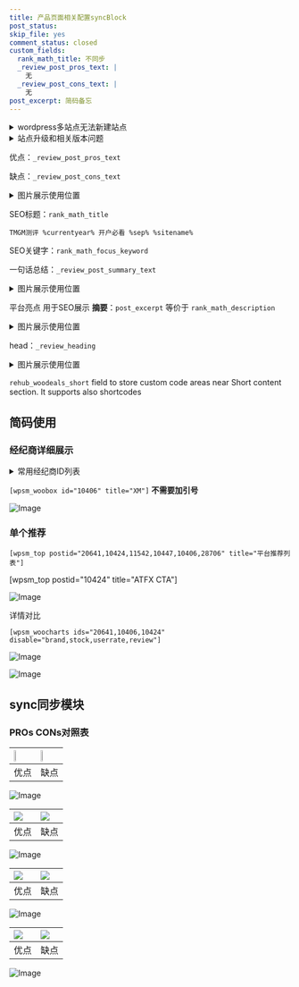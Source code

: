 ```yaml
---
title: 产品页面相关配置syncBlock
post_status: 
skip_file: yes
comment_status: closed
custom_fields:
  rank_math_title: 不同步
  _review_post_pros_text: |
    无
  _review_post_cons_text: |
    无
post_excerpt: 简码备忘
---
```

<details><summary>wordpress多站点无法新建站点</summary>

<li>和报错需要清理cookies一样的原因</li>
<li>wp-config.php里面<code>define( 'SUBDOMAIN_INSTALL', false );//子域名安装</code></li>
<li>新建子站点是用<code>define( 'SUBDOMAIN_INSTALL', true);//子域名安装</code> 完成以后，改成<code>false</code></li>
</details>

<details><summary>站点升级和相关版本问题</summary>

<p>wordpress：5.9.9
woocommerce：7.5.1
出现问题的地方：主题选项里面>><strong>Product layout >>compact style</strong></p>
<p>如何出现没有用过的字段 导致无法保存。先导出配置 然后进行修改，后面再次恢复即可。</p>
<p>出现部分字段无法显示时，需要返回默认布局后，对产品进行保存就好了。</p>
<p></p>
</details>

优点：`_review_post_pros_text`

缺点：`_review_post_cons_text`

<details><summary>图片展示使用位置</summary>

<img src="https://prod-files-secure.s3.us-west-2.amazonaws.com/39ed1227-6d7d-4570-be36-9ccd4a2c4241/f51d3d83-55d4-4bdf-9604-f37ec77ab556/Untitled.png?X-Amz-Algorithm=AWS4-HMAC-SHA256&X-Amz-Content-Sha256=UNSIGNED-PAYLOAD&X-Amz-Credential=ASIAZI2LB466XQ3PU57X%2F20250527%2Fus-west-2%2Fs3%2Faws4_request&X-Amz-Date=20250527T225522Z&X-Amz-Expires=3600&X-Amz-Security-Token=IQoJb3JpZ2luX2VjEJ%2F%2F%2F%2F%2F%2F%2F%2F%2F%2F%2FwEaCXVzLXdlc3QtMiJIMEYCIQCBomdEnRuNGmybXoU08hcyy%2FhPRazUzLQKVacNz55%2FXwIhAJ5fWmvy3VCEjtKs%2FoIX27b1Vgv2AiMQtqbqYrtT0BzFKv8DCGgQABoMNjM3NDIzMTgzODA1IgyfcS7isusRQ92bAbUq3AMlyRyoxT2mv7qJnc1gZiJt8jHSx5dtEYWE3HynxMTdkMDLOfk4TwxOGtQkvdkitp4asW2wfJUCzmR0SnqhFdvMPFA%2BCoRaU9%2Bj8bmlJOu4uw32if%2F66ysy%2FxhNucfUxumuYEmOo6tBDLgTrXEInqdEFdts1wJTpigXEAK7r0D0H5OUAvCMxNTDyS4a3bAoQRapL9kFo2un3qD%2FVO5bnnUYN47oZafZ7XUORQqIVueOygUa3WOyuo1gqz4mXBpfG%2Bs5K7DtbKmxe9IkxG%2BZhXa6GGEvkryCOTN43pgOf2HhT5KRLgbMQjd7ML2v8OPxo2AUd%2BeqpfngiwUGIZi4VfdfCiNohHPnYqTDQXi985r2IknH%2F6WYtKWWtKwQq8ukYvUGH7aAaKuWFooIzIfs3gv8BfUw6LNlE1BtObS0uStf5Buv5e56GJ3iV%2B%2F5CJS682x%2F3geNLo4gwkenRboCP%2FTub9n9F%2BgufJf%2BZ6br90JEsbLD%2BQOduI93NuXbTuAtWRbh3RG9N%2BfmhM5huoT2Rs2xdXEEZkA%2BD6xR022118cV2BKmgrOChItizrU15n%2FegnVLRKmeEPC%2FICP5AebO1sa%2FlYMJj%2Fvt3t%2B5cfNlw8RxQT%2BmUBEb9e6xEfcFNzDbgdnBBjqkAWVgYvzXhwVtWgzfxuJJeflgUZMyhQxpm%2BqQ3oVx%2FRhVHbGoj6gInHSrrrVXWrwafdH3C7mJI%2BTTTZ3OB5Gp5WCvRBTpltwZq58II955AoKekaAj7pznvj8gLZF%2BA%2FShrHd7lhZuD%2BrZi6u2VcTNaNLCWuos27J1KjM6RuD9awdRT5lxe9J8%2FhkCbHsJuHqEkTeHMPQ9%2F1sUwDfebJPGWd9TZCC3&X-Amz-Signature=d4a039dc1b205c96a464b881d6e077165ef02d10463400befea1875bacf9050d&X-Amz-SignedHeaders=host&x-id=GetObject" alt="Image">
</details>

SEO标题：`rank_math_title`

`TMGM测评 %currentyear% 开户必看 %sep% %sitename%`

SEO关键字：`rank_math_focus_keyword`

一句话总结：`_review_post_summary_text`

<details><summary>图片展示使用位置</summary>

<img src="https://prod-files-secure.s3.us-west-2.amazonaws.com/39ed1227-6d7d-4570-be36-9ccd4a2c4241/4b96a922-296c-4f4e-8630-d1c870cbce01/Untitled.png?X-Amz-Algorithm=AWS4-HMAC-SHA256&X-Amz-Content-Sha256=UNSIGNED-PAYLOAD&X-Amz-Credential=ASIAZI2LB466TGJMSAYO%2F20250527%2Fus-west-2%2Fs3%2Faws4_request&X-Amz-Date=20250527T225522Z&X-Amz-Expires=3600&X-Amz-Security-Token=IQoJb3JpZ2luX2VjEJ%2F%2F%2F%2F%2F%2F%2F%2F%2F%2F%2FwEaCXVzLXdlc3QtMiJHMEUCIQCXodkS2x3KmoQhfEr5TZZbWF6Yu%2FI9wM6xWrS74dftXQIgONrVq%2FpQSOw6rNYSR5aAwMkEpy7xGzyKRi0CoIRfnWcq%2FwMIaBAAGgw2Mzc0MjMxODM4MDUiDNyucrnQffzECG%2FFmircAyLm%2FXdiN8%2BN6OhO18W3uidFzqel8K40x3RuqMniXlzAyNmw8tsxHvYUK4W%2FNwUwDGPe0PQeqQ0OK5vs2m2MyTvWHcj7rTpbYx6YQxqImuUXH54YqWPpQypjNfH2HQfjFwZ3c9AuuLQ61vKdaYhJHQgvCF7zYXDAG5gacqsT2pO74Tzth%2B4MCsMnNyZQ3NZzivUhPTsNSkhRIZpQsyvCrII3OyH0j0KPk2L9M1SoeTQRw5eP02sF6TJ8r6G32MKWTd8oB8TBMt1PkT%2Fm1Lnqe8Z8FIj8Nl63UKehXSb70ofZ7KZD7X5HEVnPFlDC3E9f7khSJiSkvgYqLNJHtjLHyOk7kR7NI5SKcxsT%2BSYVI62dTd0mPGTKYD6IQufkJ83ThzIOKzh93Cd5%2B82d%2FQ33XnoRLPpfBIat%2BVKyUScCaY7FeHilJC91Hhw2Xdqzrt6vvNwIQI%2B5Xm%2FejjHJkTQTVJRn9gYNzlLe%2BXu6g3kF2Zo4InxZ3n7rQDldAdN1pZAE%2FvKVpN0pXq3M6Mq0%2BKfEG2i1hH4SReJMRQ5n9eZj1%2Br04yRIWK6FamYhQe9KuKN1VJEPSDxNWjGAqv3T2ngeCoYUHEFEjnheccdBv0N1vfXV5Xq08JZLtP74PWK5MOmB2cEGOqUBrSN6BOHipUVTwzxj%2BJeLAFrsmq8WEwmSac1Z2l4tycGK03fwbogaJlYIYtwr5iZcpMzR8R70GpahAmo1N7gdvrk9MloVrA%2F2hx9JxzBacnhSI2dYeFrql4OWMa6vLN1xCHqjE9mI%2FDLM%2BPE26CzhJ3gRDgQ7CoWKlfhSn0TnwnJG4UjEYE13suhX%2FbF%2Bi7i6qWrXey7J%2FsfhKvgmLO5i4Jn7Pgil&X-Amz-Signature=6ba5d4f37c13d903b4e867d37eeeaa809ae78ed452668c9d08950495c9a8bd4a&X-Amz-SignedHeaders=host&x-id=GetObject" alt="Image">
</details>

平台亮点 用于SEO展示 **摘要**：`post_excerpt`  等价于 `rank_math_description`

<details><summary>图片展示使用位置</summary>

<img src="https://prod-files-secure.s3.us-west-2.amazonaws.com/39ed1227-6d7d-4570-be36-9ccd4a2c4241/1ee11f63-b60a-4dfe-a7a7-d58ff23b5d88/Untitled.png?X-Amz-Algorithm=AWS4-HMAC-SHA256&X-Amz-Content-Sha256=UNSIGNED-PAYLOAD&X-Amz-Credential=ASIAZI2LB4667NCCJARZ%2F20250527%2Fus-west-2%2Fs3%2Faws4_request&X-Amz-Date=20250527T225524Z&X-Amz-Expires=3600&X-Amz-Security-Token=IQoJb3JpZ2luX2VjEJ%2F%2F%2F%2F%2F%2F%2F%2F%2F%2F%2FwEaCXVzLXdlc3QtMiJIMEYCIQDFYsMN%2BVrZpH3ENRa2qaB7%2Bgk0wsYfF0ihfbTjdqgboQIhAMcMhzdd4BPRwPOyd2Ilfntau9O66Vg3bUQ1tjTmYsmbKv8DCGgQABoMNjM3NDIzMTgzODA1Igy9OEDLBhXCzIsfRi8q3ANm1CgLlruSymPrffQ9jlTe5YrY0QLhmN5ybkca98rxtcM8wDs%2FaHFrSUo%2BJsSR3T94CcsmO8VMkApIucrxDakMqJNjqkzThkv20Ao4VVJjHwFc12VBclfVaAwlGTsqQBAkY5aUaNC%2BnJfOcM46JwCZTswnX8M1oMamGojxRTvwAk71ZUCN5gkpqXxTX1u0j0TObhdu2CxzdjXHGcFq%2BrEM%2FWU%2FNCRvhvHsf5XgIJSf5dc6gyl9G8UIrPQLjYvA9QUPX5hc2IPGW8BeqLYmXRaFKsnh0oaIdkELV6dMq8tt%2BtPMDgsfqpYakVy%2BnyKjv3dNDXHfWXEkKcQfpQxOY2d%2FxN6qvk%2Bbiby0BI6eLiMbwsaR%2B6wtE34mo0fTlQq1p7wZak%2F7bUP%2BGrp1mdjyn6xbOVPtNEBXNJ8BBFjsueHQvng5J9xhh%2B%2B8Q%2BXHFLcNNCy3cj5nEzOo%2Bfmvun%2FNBKTPNiwmx7H8qqTrFjS5N%2FEVbU6f3sGGT1SaaevJygzOBRFUxIAcNjordLPRvxyPD9kW9Vhr06tMHqHE%2FiwhLrwq%2BtNnSGRipHs7ewvLDScyNphRpVv5zEUVqU6Cc1nNJf4Z5X2FNplgE6rl8p8pzXESxYko0p9RUNgTW6AsaTCdgdnBBjqkATANvhnBpeel%2FEpK6DB4ILxDiZGmPOI%2FFmUP1wOsDhzyH0E%2BV5IDSYa%2BiY575CJdiXnCcM%2Frhkl9tbE4CPbQuonknOlK%2BDPOpxVJPVLb5vW5eg7TNpYYKVyB6oXEsnyBN3psbOcu2z%2BSfhi7TqRUB6jG2HdUhWhv957WOrjr6U4ssJ79G%2BxSr%2Fx78v05jAPJxPtX62jRNqG4M%2BLaV6Rb77IF%2FjzT&X-Amz-Signature=8f0dcba72790393bb6e47403eabc4b39ca3ce26833464e59819732e799e36294&X-Amz-SignedHeaders=host&x-id=GetObject" alt="Image">
<img src="https://prod-files-secure.s3.us-west-2.amazonaws.com/39ed1227-6d7d-4570-be36-9ccd4a2c4241/ad4118b5-78d8-4fbe-801e-3b29b5d99c01/Untitled.png?X-Amz-Algorithm=AWS4-HMAC-SHA256&X-Amz-Content-Sha256=UNSIGNED-PAYLOAD&X-Amz-Credential=ASIAZI2LB4667NCCJARZ%2F20250527%2Fus-west-2%2Fs3%2Faws4_request&X-Amz-Date=20250527T225523Z&X-Amz-Expires=3600&X-Amz-Security-Token=IQoJb3JpZ2luX2VjEJ%2F%2F%2F%2F%2F%2F%2F%2F%2F%2F%2FwEaCXVzLXdlc3QtMiJIMEYCIQDFYsMN%2BVrZpH3ENRa2qaB7%2Bgk0wsYfF0ihfbTjdqgboQIhAMcMhzdd4BPRwPOyd2Ilfntau9O66Vg3bUQ1tjTmYsmbKv8DCGgQABoMNjM3NDIzMTgzODA1Igy9OEDLBhXCzIsfRi8q3ANm1CgLlruSymPrffQ9jlTe5YrY0QLhmN5ybkca98rxtcM8wDs%2FaHFrSUo%2BJsSR3T94CcsmO8VMkApIucrxDakMqJNjqkzThkv20Ao4VVJjHwFc12VBclfVaAwlGTsqQBAkY5aUaNC%2BnJfOcM46JwCZTswnX8M1oMamGojxRTvwAk71ZUCN5gkpqXxTX1u0j0TObhdu2CxzdjXHGcFq%2BrEM%2FWU%2FNCRvhvHsf5XgIJSf5dc6gyl9G8UIrPQLjYvA9QUPX5hc2IPGW8BeqLYmXRaFKsnh0oaIdkELV6dMq8tt%2BtPMDgsfqpYakVy%2BnyKjv3dNDXHfWXEkKcQfpQxOY2d%2FxN6qvk%2Bbiby0BI6eLiMbwsaR%2B6wtE34mo0fTlQq1p7wZak%2F7bUP%2BGrp1mdjyn6xbOVPtNEBXNJ8BBFjsueHQvng5J9xhh%2B%2B8Q%2BXHFLcNNCy3cj5nEzOo%2Bfmvun%2FNBKTPNiwmx7H8qqTrFjS5N%2FEVbU6f3sGGT1SaaevJygzOBRFUxIAcNjordLPRvxyPD9kW9Vhr06tMHqHE%2FiwhLrwq%2BtNnSGRipHs7ewvLDScyNphRpVv5zEUVqU6Cc1nNJf4Z5X2FNplgE6rl8p8pzXESxYko0p9RUNgTW6AsaTCdgdnBBjqkATANvhnBpeel%2FEpK6DB4ILxDiZGmPOI%2FFmUP1wOsDhzyH0E%2BV5IDSYa%2BiY575CJdiXnCcM%2Frhkl9tbE4CPbQuonknOlK%2BDPOpxVJPVLb5vW5eg7TNpYYKVyB6oXEsnyBN3psbOcu2z%2BSfhi7TqRUB6jG2HdUhWhv957WOrjr6U4ssJ79G%2BxSr%2Fx78v05jAPJxPtX62jRNqG4M%2BLaV6Rb77IF%2FjzT&X-Amz-Signature=a8b76e3daca3a52d154d88aaecab1c0c2224d890f464396b1a0c4444bff2e897&X-Amz-SignedHeaders=host&x-id=GetObject" alt="Image">
<img src="https://prod-files-secure.s3.us-west-2.amazonaws.com/39ed1227-6d7d-4570-be36-9ccd4a2c4241/a38cf7c9-a79c-4b64-9e94-13589fe0758b/Untitled.png?X-Amz-Algorithm=AWS4-HMAC-SHA256&X-Amz-Content-Sha256=UNSIGNED-PAYLOAD&X-Amz-Credential=ASIAZI2LB4667NCCJARZ%2F20250527%2Fus-west-2%2Fs3%2Faws4_request&X-Amz-Date=20250527T225523Z&X-Amz-Expires=3600&X-Amz-Security-Token=IQoJb3JpZ2luX2VjEJ%2F%2F%2F%2F%2F%2F%2F%2F%2F%2F%2FwEaCXVzLXdlc3QtMiJIMEYCIQDFYsMN%2BVrZpH3ENRa2qaB7%2Bgk0wsYfF0ihfbTjdqgboQIhAMcMhzdd4BPRwPOyd2Ilfntau9O66Vg3bUQ1tjTmYsmbKv8DCGgQABoMNjM3NDIzMTgzODA1Igy9OEDLBhXCzIsfRi8q3ANm1CgLlruSymPrffQ9jlTe5YrY0QLhmN5ybkca98rxtcM8wDs%2FaHFrSUo%2BJsSR3T94CcsmO8VMkApIucrxDakMqJNjqkzThkv20Ao4VVJjHwFc12VBclfVaAwlGTsqQBAkY5aUaNC%2BnJfOcM46JwCZTswnX8M1oMamGojxRTvwAk71ZUCN5gkpqXxTX1u0j0TObhdu2CxzdjXHGcFq%2BrEM%2FWU%2FNCRvhvHsf5XgIJSf5dc6gyl9G8UIrPQLjYvA9QUPX5hc2IPGW8BeqLYmXRaFKsnh0oaIdkELV6dMq8tt%2BtPMDgsfqpYakVy%2BnyKjv3dNDXHfWXEkKcQfpQxOY2d%2FxN6qvk%2Bbiby0BI6eLiMbwsaR%2B6wtE34mo0fTlQq1p7wZak%2F7bUP%2BGrp1mdjyn6xbOVPtNEBXNJ8BBFjsueHQvng5J9xhh%2B%2B8Q%2BXHFLcNNCy3cj5nEzOo%2Bfmvun%2FNBKTPNiwmx7H8qqTrFjS5N%2FEVbU6f3sGGT1SaaevJygzOBRFUxIAcNjordLPRvxyPD9kW9Vhr06tMHqHE%2FiwhLrwq%2BtNnSGRipHs7ewvLDScyNphRpVv5zEUVqU6Cc1nNJf4Z5X2FNplgE6rl8p8pzXESxYko0p9RUNgTW6AsaTCdgdnBBjqkATANvhnBpeel%2FEpK6DB4ILxDiZGmPOI%2FFmUP1wOsDhzyH0E%2BV5IDSYa%2BiY575CJdiXnCcM%2Frhkl9tbE4CPbQuonknOlK%2BDPOpxVJPVLb5vW5eg7TNpYYKVyB6oXEsnyBN3psbOcu2z%2BSfhi7TqRUB6jG2HdUhWhv957WOrjr6U4ssJ79G%2BxSr%2Fx78v05jAPJxPtX62jRNqG4M%2BLaV6Rb77IF%2FjzT&X-Amz-Signature=54358b000a4eaa500d5075dece28e9eebcf95881cc130e854a503d360a53a828&X-Amz-SignedHeaders=host&x-id=GetObject" alt="Image">
<img src="https://prod-files-secure.s3.us-west-2.amazonaws.com/39ed1227-6d7d-4570-be36-9ccd4a2c4241/7da6fc1e-d2ac-42ae-8c75-cb5749aa18f6/Untitled.png?X-Amz-Algorithm=AWS4-HMAC-SHA256&X-Amz-Content-Sha256=UNSIGNED-PAYLOAD&X-Amz-Credential=ASIAZI2LB4667NCCJARZ%2F20250527%2Fus-west-2%2Fs3%2Faws4_request&X-Amz-Date=20250527T225524Z&X-Amz-Expires=3600&X-Amz-Security-Token=IQoJb3JpZ2luX2VjEJ%2F%2F%2F%2F%2F%2F%2F%2F%2F%2F%2FwEaCXVzLXdlc3QtMiJIMEYCIQDFYsMN%2BVrZpH3ENRa2qaB7%2Bgk0wsYfF0ihfbTjdqgboQIhAMcMhzdd4BPRwPOyd2Ilfntau9O66Vg3bUQ1tjTmYsmbKv8DCGgQABoMNjM3NDIzMTgzODA1Igy9OEDLBhXCzIsfRi8q3ANm1CgLlruSymPrffQ9jlTe5YrY0QLhmN5ybkca98rxtcM8wDs%2FaHFrSUo%2BJsSR3T94CcsmO8VMkApIucrxDakMqJNjqkzThkv20Ao4VVJjHwFc12VBclfVaAwlGTsqQBAkY5aUaNC%2BnJfOcM46JwCZTswnX8M1oMamGojxRTvwAk71ZUCN5gkpqXxTX1u0j0TObhdu2CxzdjXHGcFq%2BrEM%2FWU%2FNCRvhvHsf5XgIJSf5dc6gyl9G8UIrPQLjYvA9QUPX5hc2IPGW8BeqLYmXRaFKsnh0oaIdkELV6dMq8tt%2BtPMDgsfqpYakVy%2BnyKjv3dNDXHfWXEkKcQfpQxOY2d%2FxN6qvk%2Bbiby0BI6eLiMbwsaR%2B6wtE34mo0fTlQq1p7wZak%2F7bUP%2BGrp1mdjyn6xbOVPtNEBXNJ8BBFjsueHQvng5J9xhh%2B%2B8Q%2BXHFLcNNCy3cj5nEzOo%2Bfmvun%2FNBKTPNiwmx7H8qqTrFjS5N%2FEVbU6f3sGGT1SaaevJygzOBRFUxIAcNjordLPRvxyPD9kW9Vhr06tMHqHE%2FiwhLrwq%2BtNnSGRipHs7ewvLDScyNphRpVv5zEUVqU6Cc1nNJf4Z5X2FNplgE6rl8p8pzXESxYko0p9RUNgTW6AsaTCdgdnBBjqkATANvhnBpeel%2FEpK6DB4ILxDiZGmPOI%2FFmUP1wOsDhzyH0E%2BV5IDSYa%2BiY575CJdiXnCcM%2Frhkl9tbE4CPbQuonknOlK%2BDPOpxVJPVLb5vW5eg7TNpYYKVyB6oXEsnyBN3psbOcu2z%2BSfhi7TqRUB6jG2HdUhWhv957WOrjr6U4ssJ79G%2BxSr%2Fx78v05jAPJxPtX62jRNqG4M%2BLaV6Rb77IF%2FjzT&X-Amz-Signature=4f1ae5a92eb83ace95752ae7ea27121b7d828a2b66ae951094b8f79bf2d98393&X-Amz-SignedHeaders=host&x-id=GetObject" alt="Image">
<img src="https://prod-files-secure.s3.us-west-2.amazonaws.com/39ed1227-6d7d-4570-be36-9ccd4a2c4241/7e97f40a-eaee-47f5-b2f9-475f96808fa7/Untitled.png?X-Amz-Algorithm=AWS4-HMAC-SHA256&X-Amz-Content-Sha256=UNSIGNED-PAYLOAD&X-Amz-Credential=ASIAZI2LB4667NCCJARZ%2F20250527%2Fus-west-2%2Fs3%2Faws4_request&X-Amz-Date=20250527T225524Z&X-Amz-Expires=3600&X-Amz-Security-Token=IQoJb3JpZ2luX2VjEJ%2F%2F%2F%2F%2F%2F%2F%2F%2F%2F%2FwEaCXVzLXdlc3QtMiJIMEYCIQDFYsMN%2BVrZpH3ENRa2qaB7%2Bgk0wsYfF0ihfbTjdqgboQIhAMcMhzdd4BPRwPOyd2Ilfntau9O66Vg3bUQ1tjTmYsmbKv8DCGgQABoMNjM3NDIzMTgzODA1Igy9OEDLBhXCzIsfRi8q3ANm1CgLlruSymPrffQ9jlTe5YrY0QLhmN5ybkca98rxtcM8wDs%2FaHFrSUo%2BJsSR3T94CcsmO8VMkApIucrxDakMqJNjqkzThkv20Ao4VVJjHwFc12VBclfVaAwlGTsqQBAkY5aUaNC%2BnJfOcM46JwCZTswnX8M1oMamGojxRTvwAk71ZUCN5gkpqXxTX1u0j0TObhdu2CxzdjXHGcFq%2BrEM%2FWU%2FNCRvhvHsf5XgIJSf5dc6gyl9G8UIrPQLjYvA9QUPX5hc2IPGW8BeqLYmXRaFKsnh0oaIdkELV6dMq8tt%2BtPMDgsfqpYakVy%2BnyKjv3dNDXHfWXEkKcQfpQxOY2d%2FxN6qvk%2Bbiby0BI6eLiMbwsaR%2B6wtE34mo0fTlQq1p7wZak%2F7bUP%2BGrp1mdjyn6xbOVPtNEBXNJ8BBFjsueHQvng5J9xhh%2B%2B8Q%2BXHFLcNNCy3cj5nEzOo%2Bfmvun%2FNBKTPNiwmx7H8qqTrFjS5N%2FEVbU6f3sGGT1SaaevJygzOBRFUxIAcNjordLPRvxyPD9kW9Vhr06tMHqHE%2FiwhLrwq%2BtNnSGRipHs7ewvLDScyNphRpVv5zEUVqU6Cc1nNJf4Z5X2FNplgE6rl8p8pzXESxYko0p9RUNgTW6AsaTCdgdnBBjqkATANvhnBpeel%2FEpK6DB4ILxDiZGmPOI%2FFmUP1wOsDhzyH0E%2BV5IDSYa%2BiY575CJdiXnCcM%2Frhkl9tbE4CPbQuonknOlK%2BDPOpxVJPVLb5vW5eg7TNpYYKVyB6oXEsnyBN3psbOcu2z%2BSfhi7TqRUB6jG2HdUhWhv957WOrjr6U4ssJ79G%2BxSr%2Fx78v05jAPJxPtX62jRNqG4M%2BLaV6Rb77IF%2FjzT&X-Amz-Signature=b8cd65d00436b52c2704b4849d109da5377a60aedcb88c9b3fa0100a5625a7db&X-Amz-SignedHeaders=host&x-id=GetObject" alt="Image">
</details>

head：`_review_heading`

<details><summary>图片展示使用位置</summary>

<img src="https://prod-files-secure.s3.us-west-2.amazonaws.com/39ed1227-6d7d-4570-be36-9ccd4a2c4241/3a4650ad-9887-415c-889a-edd51fa54f27/Untitled.png?X-Amz-Algorithm=AWS4-HMAC-SHA256&X-Amz-Content-Sha256=UNSIGNED-PAYLOAD&X-Amz-Credential=ASIAZI2LB4662NNXCIPD%2F20250527%2Fus-west-2%2Fs3%2Faws4_request&X-Amz-Date=20250527T225524Z&X-Amz-Expires=3600&X-Amz-Security-Token=IQoJb3JpZ2luX2VjEJ%2F%2F%2F%2F%2F%2F%2F%2F%2F%2F%2FwEaCXVzLXdlc3QtMiJHMEUCIQCUKz2AKugp3eSmPlXww6GEx63UX3kytqjlqfhy5J090wIgf2tX0NhBToSkZc6FmYSUqtGEAx5W%2FkypiajIkzlE9%2BEq%2FwMIaBAAGgw2Mzc0MjMxODM4MDUiDD2w7Ef1uHBRqlnb%2FCrcA%2B65rxtgxMVtCWfMe5FhfOAWSAMr5cy6RdEuAwCOlxBTbMLCMTo12qvREw7bzwcqtK6ygtVrBGSpwUHwBWAJcbm2OE3V7gpgfGX79SAjImic6jKoX4iYN7hWIGesvh4G9xK7PiQHoOoFMdz2vjwGDCrFAgGEUE%2BI2VFfvm%2FTFNsPA9bZ0B%2BXD4afg4vGDihsTZRT34mFlSccgTAjWbNee8lnOyj99Ztd03Acx6JKopC1yE5scmrjAzg1NlU9JQay%2FTMMp4vD0LxSvUVI8F%2Bu2U4xQ%2FTNUftJuYNLSE9%2Bwyv4FkN8eLP2wQjIhVCQ6%2BPJWjCpPwOediBEHiEjcdErBsmVLuIYr4GldDY1M62TJ2W13QISp4%2BXgNnXno9FfjkNbouDbO6eDC9%2F2LjoL8N5Pi95BcGXjhK4k3OGDr%2BfsoUiCP0%2Fpk36ZXOzIVw01JQK6Q8NHr1IbvOR9%2FLUR5nSdsbbELqColR6Uo%2FSsuRlq3KOQIwtcooJxp8rYyUnUa1Yn24SU%2BdddCIwnRcU58UMbSaIK7my8wILUS31uRSCpv9OneiJ9MJ%2Ffj1xa7zcZ8PFnFnGlpSJt6Ro3WkihLQIqq1T0kyxuzRQfjq9Hvb9JHG6cGfklS3XoyMLVrC4MK6B2cEGOqUBnf6gEJ3IhpUuEnlpc4k7alZoEFZgr9mmwzhjd9gRihvZciEoQqzx6JpD5jNpCNKgN2RMn8njbxVygtdH7MQyL8Mk95COt%2BGYXj%2FqICrFFkVbXFBndt%2F52%2FcwztzKq5KZS5Vlm0lCLKn3hWDwt6NPIpFMJ4KZSvzuKqA7i44gGJv3CRtYfrVuaIdpFcp2XFqsWYuyjaZpGWIL7zLgwZ295rcKy9nm&X-Amz-Signature=f633914edff12c9e353a5c0d836b1d8c728ac4377fc94b2c878a3cbfc0e2f55b&X-Amz-SignedHeaders=host&x-id=GetObject" alt="Image">
</details>

`rehub_woodeals_short`	field to store custom code areas near Short content section. It supports also shortcodes



## 简码使用

### 经纪商详细展示

<details><summary>常用经纪商ID列表</summary>

<pre><code class="php">嘉盛 ===> 20641  [wpsm_woobox id="20641" title="嘉盛"]
易信easymarkets ===> 11542  [wpsm_woobox id="11542" title="易信easymarkets"]
ATFX外汇 ===> 10424  [wpsm_woobox id="10424" title="ATFX"]
XM ===> 10406  [wpsm_woobox id="10406" title="XM"]
TMGM ===> 29622  [wpsm_woobox id="29622" title="TMGM"]
HYCM ===> 10447  [wpsm_woobox id="10447" title="HYCM"]
fpmarkets澳福外汇 ===> 20639  [wpsm_woobox id="20639" title="fpmarkets澳福外汇"]</code></pre>
</details>

`[wpsm_woobox id="10406" title="XM"]` **不需要加引号**

![Image](https://prod-files-secure.s3.us-west-2.amazonaws.com/39ed1227-6d7d-4570-be36-9ccd4a2c4241/4f898f9d-0fa7-4e43-acd3-ac6bc7be575a/Untitled.png?X-Amz-Algorithm=AWS4-HMAC-SHA256&X-Amz-Content-Sha256=UNSIGNED-PAYLOAD&X-Amz-Credential=ASIAZI2LB4664TKLUERZ%2F20250527%2Fus-west-2%2Fs3%2Faws4_request&X-Amz-Date=20250527T225521Z&X-Amz-Expires=3600&X-Amz-Security-Token=IQoJb3JpZ2luX2VjEJ%2F%2F%2F%2F%2F%2F%2F%2F%2F%2F%2FwEaCXVzLXdlc3QtMiJHMEUCIQDQGIEaJYwp2JCvrWmAffiTztQ3j1Kn4MwiVvThP6mwbQIgG%2BH5aaJ%2FWI491dvzTzIs%2BW4qe64PDIVLTmCNlPOukzwq%2FwMIaBAAGgw2Mzc0MjMxODM4MDUiDBISe28X%2Fu%2F9bKjYNCrcA3lSv8xxfy7E6Dxxi6slJBFFjDLB%2FU%2BsStOiXcx02lIP0biBdmURXEhAzpo2XgR3Jy%2FXpGXyA%2BsqnUD1AUgWCJRhz1TEQUeIcZaV8xeNqvJ%2Fy3ZIJpIQALDa1fURg9ZYqGximGgs8%2FUUToVdwbR6c63tGzuN70tpBRiTD%2FOy9f8VWeLvatNd6wrufuoR0IyV2QHaWH1B%2BG0fUdd9vUspS3YPVzhQdvpwBoPW5zJzIQGtZgZeo5o6oqTXw%2FowQhZRoF28WFs2Ye7vVoBjapySGdcLpaUXzGu3HgGwck8%2Fr%2Fu9d%2FEZMVkvFlSQ0nXSRDMLbWdUlhkwB5ueMjuT1jFSqBLo2SNFgv5zp4gEviH2Z2Rk29gc9mwdg31fGoD3YwdpLkwax6LKpOc8PxRBghYAUIMJLvfHI%2BDJhPemx6vEQIs7yVnFhn%2FDBLGEcxQOujnaWIciIglQFd%2F5Zhejc04UmvCAb96cxNhCg6wQGhctxHUQSz%2FS6DUVe0rwaFiZZ7CofJG251GVvyjjnUeHOzi7HgYJLE8YowWKHX4wWhaozXRoowITIadoOjGK7FLcYprA2Nuh1LYA08SEwMdWIFuLdzL1B5E%2B%2BNj8sghOsx4C5es%2F1bgpuzLT7F2qygFKMN2B2cEGOqUBwm%2FpAULMXFfPJmh1cIfY%2BFUcZtu%2BGOBOCEIpqOvuj0dtgoJ4n294FgetobMtP%2FLUua3xVw3foMogQTCbpwGlSr5JXFzuoyINDTXAjncsjrQ0%2B37xbRAbnaegXGoscXmv1iOBq1wNBcx2MSVkd1BIoC3HS6M9v%2BMLqiGPzqS69AAUk%2Bo3rKRY0eRnIhX833FLvFbBqbguAV19DmsbsAl4KB%2F2p7f0&X-Amz-Signature=af2f89b37c3dfe7e8b5629187bb1c90420ee9f09b14ba6d7313adbc9f0f08949&X-Amz-SignedHeaders=host&x-id=GetObject)

### 单个推荐
`[wpsm_top postid="20641,10424,11542,10447,10406,28706" title="平台推荐列表"]`

[wpsm_top postid="10424" title="ATFX CTA"]

![Image](https://prod-files-secure.s3.us-west-2.amazonaws.com/39ed1227-6d7d-4570-be36-9ccd4a2c4241/5ac620dc-51a8-48b6-b55d-91f47299193c/Untitled.png?X-Amz-Algorithm=AWS4-HMAC-SHA256&X-Amz-Content-Sha256=UNSIGNED-PAYLOAD&X-Amz-Credential=ASIAZI2LB4664TKLUERZ%2F20250527%2Fus-west-2%2Fs3%2Faws4_request&X-Amz-Date=20250527T225521Z&X-Amz-Expires=3600&X-Amz-Security-Token=IQoJb3JpZ2luX2VjEJ%2F%2F%2F%2F%2F%2F%2F%2F%2F%2F%2FwEaCXVzLXdlc3QtMiJHMEUCIQDQGIEaJYwp2JCvrWmAffiTztQ3j1Kn4MwiVvThP6mwbQIgG%2BH5aaJ%2FWI491dvzTzIs%2BW4qe64PDIVLTmCNlPOukzwq%2FwMIaBAAGgw2Mzc0MjMxODM4MDUiDBISe28X%2Fu%2F9bKjYNCrcA3lSv8xxfy7E6Dxxi6slJBFFjDLB%2FU%2BsStOiXcx02lIP0biBdmURXEhAzpo2XgR3Jy%2FXpGXyA%2BsqnUD1AUgWCJRhz1TEQUeIcZaV8xeNqvJ%2Fy3ZIJpIQALDa1fURg9ZYqGximGgs8%2FUUToVdwbR6c63tGzuN70tpBRiTD%2FOy9f8VWeLvatNd6wrufuoR0IyV2QHaWH1B%2BG0fUdd9vUspS3YPVzhQdvpwBoPW5zJzIQGtZgZeo5o6oqTXw%2FowQhZRoF28WFs2Ye7vVoBjapySGdcLpaUXzGu3HgGwck8%2Fr%2Fu9d%2FEZMVkvFlSQ0nXSRDMLbWdUlhkwB5ueMjuT1jFSqBLo2SNFgv5zp4gEviH2Z2Rk29gc9mwdg31fGoD3YwdpLkwax6LKpOc8PxRBghYAUIMJLvfHI%2BDJhPemx6vEQIs7yVnFhn%2FDBLGEcxQOujnaWIciIglQFd%2F5Zhejc04UmvCAb96cxNhCg6wQGhctxHUQSz%2FS6DUVe0rwaFiZZ7CofJG251GVvyjjnUeHOzi7HgYJLE8YowWKHX4wWhaozXRoowITIadoOjGK7FLcYprA2Nuh1LYA08SEwMdWIFuLdzL1B5E%2B%2BNj8sghOsx4C5es%2F1bgpuzLT7F2qygFKMN2B2cEGOqUBwm%2FpAULMXFfPJmh1cIfY%2BFUcZtu%2BGOBOCEIpqOvuj0dtgoJ4n294FgetobMtP%2FLUua3xVw3foMogQTCbpwGlSr5JXFzuoyINDTXAjncsjrQ0%2B37xbRAbnaegXGoscXmv1iOBq1wNBcx2MSVkd1BIoC3HS6M9v%2BMLqiGPzqS69AAUk%2Bo3rKRY0eRnIhX833FLvFbBqbguAV19DmsbsAl4KB%2F2p7f0&X-Amz-Signature=245a99dfcb915f330a122babcfb8ddb9f758034914c028c2e37be93b3f03655c&X-Amz-SignedHeaders=host&x-id=GetObject)

详情对比

`[wpsm_woocharts ids="20641,10406,10424" disable="brand,stock,userrate,review"]`

![Image](https://prod-files-secure.s3.us-west-2.amazonaws.com/39ed1227-6d7d-4570-be36-9ccd4a2c4241/bf3ba45f-b9f3-4295-8aef-b4a495fd25f4/Untitled.png?X-Amz-Algorithm=AWS4-HMAC-SHA256&X-Amz-Content-Sha256=UNSIGNED-PAYLOAD&X-Amz-Credential=ASIAZI2LB4664TKLUERZ%2F20250527%2Fus-west-2%2Fs3%2Faws4_request&X-Amz-Date=20250527T225521Z&X-Amz-Expires=3600&X-Amz-Security-Token=IQoJb3JpZ2luX2VjEJ%2F%2F%2F%2F%2F%2F%2F%2F%2F%2F%2FwEaCXVzLXdlc3QtMiJHMEUCIQDQGIEaJYwp2JCvrWmAffiTztQ3j1Kn4MwiVvThP6mwbQIgG%2BH5aaJ%2FWI491dvzTzIs%2BW4qe64PDIVLTmCNlPOukzwq%2FwMIaBAAGgw2Mzc0MjMxODM4MDUiDBISe28X%2Fu%2F9bKjYNCrcA3lSv8xxfy7E6Dxxi6slJBFFjDLB%2FU%2BsStOiXcx02lIP0biBdmURXEhAzpo2XgR3Jy%2FXpGXyA%2BsqnUD1AUgWCJRhz1TEQUeIcZaV8xeNqvJ%2Fy3ZIJpIQALDa1fURg9ZYqGximGgs8%2FUUToVdwbR6c63tGzuN70tpBRiTD%2FOy9f8VWeLvatNd6wrufuoR0IyV2QHaWH1B%2BG0fUdd9vUspS3YPVzhQdvpwBoPW5zJzIQGtZgZeo5o6oqTXw%2FowQhZRoF28WFs2Ye7vVoBjapySGdcLpaUXzGu3HgGwck8%2Fr%2Fu9d%2FEZMVkvFlSQ0nXSRDMLbWdUlhkwB5ueMjuT1jFSqBLo2SNFgv5zp4gEviH2Z2Rk29gc9mwdg31fGoD3YwdpLkwax6LKpOc8PxRBghYAUIMJLvfHI%2BDJhPemx6vEQIs7yVnFhn%2FDBLGEcxQOujnaWIciIglQFd%2F5Zhejc04UmvCAb96cxNhCg6wQGhctxHUQSz%2FS6DUVe0rwaFiZZ7CofJG251GVvyjjnUeHOzi7HgYJLE8YowWKHX4wWhaozXRoowITIadoOjGK7FLcYprA2Nuh1LYA08SEwMdWIFuLdzL1B5E%2B%2BNj8sghOsx4C5es%2F1bgpuzLT7F2qygFKMN2B2cEGOqUBwm%2FpAULMXFfPJmh1cIfY%2BFUcZtu%2BGOBOCEIpqOvuj0dtgoJ4n294FgetobMtP%2FLUua3xVw3foMogQTCbpwGlSr5JXFzuoyINDTXAjncsjrQ0%2B37xbRAbnaegXGoscXmv1iOBq1wNBcx2MSVkd1BIoC3HS6M9v%2BMLqiGPzqS69AAUk%2Bo3rKRY0eRnIhX833FLvFbBqbguAV19DmsbsAl4KB%2F2p7f0&X-Amz-Signature=eff240ac5d0f45f8d18385299b6f7462608f6809a3646d04a4e8d210dee7ca37&X-Amz-SignedHeaders=host&x-id=GetObject)

![Image](https://prod-files-secure.s3.us-west-2.amazonaws.com/39ed1227-6d7d-4570-be36-9ccd4a2c4241/30bc56ef-f383-4b48-9768-2ebc9e436ec0/Untitled.png?X-Amz-Algorithm=AWS4-HMAC-SHA256&X-Amz-Content-Sha256=UNSIGNED-PAYLOAD&X-Amz-Credential=ASIAZI2LB4664TKLUERZ%2F20250527%2Fus-west-2%2Fs3%2Faws4_request&X-Amz-Date=20250527T225521Z&X-Amz-Expires=3600&X-Amz-Security-Token=IQoJb3JpZ2luX2VjEJ%2F%2F%2F%2F%2F%2F%2F%2F%2F%2F%2FwEaCXVzLXdlc3QtMiJHMEUCIQDQGIEaJYwp2JCvrWmAffiTztQ3j1Kn4MwiVvThP6mwbQIgG%2BH5aaJ%2FWI491dvzTzIs%2BW4qe64PDIVLTmCNlPOukzwq%2FwMIaBAAGgw2Mzc0MjMxODM4MDUiDBISe28X%2Fu%2F9bKjYNCrcA3lSv8xxfy7E6Dxxi6slJBFFjDLB%2FU%2BsStOiXcx02lIP0biBdmURXEhAzpo2XgR3Jy%2FXpGXyA%2BsqnUD1AUgWCJRhz1TEQUeIcZaV8xeNqvJ%2Fy3ZIJpIQALDa1fURg9ZYqGximGgs8%2FUUToVdwbR6c63tGzuN70tpBRiTD%2FOy9f8VWeLvatNd6wrufuoR0IyV2QHaWH1B%2BG0fUdd9vUspS3YPVzhQdvpwBoPW5zJzIQGtZgZeo5o6oqTXw%2FowQhZRoF28WFs2Ye7vVoBjapySGdcLpaUXzGu3HgGwck8%2Fr%2Fu9d%2FEZMVkvFlSQ0nXSRDMLbWdUlhkwB5ueMjuT1jFSqBLo2SNFgv5zp4gEviH2Z2Rk29gc9mwdg31fGoD3YwdpLkwax6LKpOc8PxRBghYAUIMJLvfHI%2BDJhPemx6vEQIs7yVnFhn%2FDBLGEcxQOujnaWIciIglQFd%2F5Zhejc04UmvCAb96cxNhCg6wQGhctxHUQSz%2FS6DUVe0rwaFiZZ7CofJG251GVvyjjnUeHOzi7HgYJLE8YowWKHX4wWhaozXRoowITIadoOjGK7FLcYprA2Nuh1LYA08SEwMdWIFuLdzL1B5E%2B%2BNj8sghOsx4C5es%2F1bgpuzLT7F2qygFKMN2B2cEGOqUBwm%2FpAULMXFfPJmh1cIfY%2BFUcZtu%2BGOBOCEIpqOvuj0dtgoJ4n294FgetobMtP%2FLUua3xVw3foMogQTCbpwGlSr5JXFzuoyINDTXAjncsjrQ0%2B37xbRAbnaegXGoscXmv1iOBq1wNBcx2MSVkd1BIoC3HS6M9v%2BMLqiGPzqS69AAUk%2Bo3rKRY0eRnIhX833FLvFbBqbguAV19DmsbsAl4KB%2F2p7f0&X-Amz-Signature=29f20a599de7a47808ecd151fb7e58e2fd5d6f2bf211a0006f9712fb4810e5ef&X-Amz-SignedHeaders=host&x-id=GetObject)

## sync同步模块

### PROs CONs对照表

| <img src="https://cdn.ifttt.fun/gh/jarlin8/OSS@main/icons/customize/pros.svg" height="auto" width="37.3%"> | <img src="https://cdn.ifttt.fun/gh/jarlin8/OSS@main/icons/customize/cons.svg" height="auto" width="28.8%"> |
| :--- | :--- |
| 优点 | 缺点 |

![Image](https://prod-files-secure.s3.us-west-2.amazonaws.com/39ed1227-6d7d-4570-be36-9ccd4a2c4241/8742b755-dfb5-4004-9a5f-d6e561664bd8/Untitled.png?X-Amz-Algorithm=AWS4-HMAC-SHA256&X-Amz-Content-Sha256=UNSIGNED-PAYLOAD&X-Amz-Credential=ASIAZI2LB4664TKLUERZ%2F20250527%2Fus-west-2%2Fs3%2Faws4_request&X-Amz-Date=20250527T225521Z&X-Amz-Expires=3600&X-Amz-Security-Token=IQoJb3JpZ2luX2VjEJ%2F%2F%2F%2F%2F%2F%2F%2F%2F%2F%2FwEaCXVzLXdlc3QtMiJHMEUCIQDQGIEaJYwp2JCvrWmAffiTztQ3j1Kn4MwiVvThP6mwbQIgG%2BH5aaJ%2FWI491dvzTzIs%2BW4qe64PDIVLTmCNlPOukzwq%2FwMIaBAAGgw2Mzc0MjMxODM4MDUiDBISe28X%2Fu%2F9bKjYNCrcA3lSv8xxfy7E6Dxxi6slJBFFjDLB%2FU%2BsStOiXcx02lIP0biBdmURXEhAzpo2XgR3Jy%2FXpGXyA%2BsqnUD1AUgWCJRhz1TEQUeIcZaV8xeNqvJ%2Fy3ZIJpIQALDa1fURg9ZYqGximGgs8%2FUUToVdwbR6c63tGzuN70tpBRiTD%2FOy9f8VWeLvatNd6wrufuoR0IyV2QHaWH1B%2BG0fUdd9vUspS3YPVzhQdvpwBoPW5zJzIQGtZgZeo5o6oqTXw%2FowQhZRoF28WFs2Ye7vVoBjapySGdcLpaUXzGu3HgGwck8%2Fr%2Fu9d%2FEZMVkvFlSQ0nXSRDMLbWdUlhkwB5ueMjuT1jFSqBLo2SNFgv5zp4gEviH2Z2Rk29gc9mwdg31fGoD3YwdpLkwax6LKpOc8PxRBghYAUIMJLvfHI%2BDJhPemx6vEQIs7yVnFhn%2FDBLGEcxQOujnaWIciIglQFd%2F5Zhejc04UmvCAb96cxNhCg6wQGhctxHUQSz%2FS6DUVe0rwaFiZZ7CofJG251GVvyjjnUeHOzi7HgYJLE8YowWKHX4wWhaozXRoowITIadoOjGK7FLcYprA2Nuh1LYA08SEwMdWIFuLdzL1B5E%2B%2BNj8sghOsx4C5es%2F1bgpuzLT7F2qygFKMN2B2cEGOqUBwm%2FpAULMXFfPJmh1cIfY%2BFUcZtu%2BGOBOCEIpqOvuj0dtgoJ4n294FgetobMtP%2FLUua3xVw3foMogQTCbpwGlSr5JXFzuoyINDTXAjncsjrQ0%2B37xbRAbnaegXGoscXmv1iOBq1wNBcx2MSVkd1BIoC3HS6M9v%2BMLqiGPzqS69AAUk%2Bo3rKRY0eRnIhX833FLvFbBqbguAV19DmsbsAl4KB%2F2p7f0&X-Amz-Signature=0b35821c4de046bfcb4849d2d908d68c2683e7f3519173f2a83311ffd9ca446d&X-Amz-SignedHeaders=host&x-id=GetObject)

| <img src="https://cdn.ifttt.fun/gh/jarlin8/OSS@main/icons/customize/pros1.svg" height="auto"> | <img src="https://cdn.ifttt.fun/gh/jarlin8/OSS@main/icons/customize/cons1.svg" height="auto"> |
| :--- | :--- |
| 优点 | 缺点 |

![Image](https://prod-files-secure.s3.us-west-2.amazonaws.com/39ed1227-6d7d-4570-be36-9ccd4a2c4241/806358f8-c9c4-4e17-bb35-c6c76a5397a5/Untitled.png?X-Amz-Algorithm=AWS4-HMAC-SHA256&X-Amz-Content-Sha256=UNSIGNED-PAYLOAD&X-Amz-Credential=ASIAZI2LB4664TKLUERZ%2F20250527%2Fus-west-2%2Fs3%2Faws4_request&X-Amz-Date=20250527T225521Z&X-Amz-Expires=3600&X-Amz-Security-Token=IQoJb3JpZ2luX2VjEJ%2F%2F%2F%2F%2F%2F%2F%2F%2F%2F%2FwEaCXVzLXdlc3QtMiJHMEUCIQDQGIEaJYwp2JCvrWmAffiTztQ3j1Kn4MwiVvThP6mwbQIgG%2BH5aaJ%2FWI491dvzTzIs%2BW4qe64PDIVLTmCNlPOukzwq%2FwMIaBAAGgw2Mzc0MjMxODM4MDUiDBISe28X%2Fu%2F9bKjYNCrcA3lSv8xxfy7E6Dxxi6slJBFFjDLB%2FU%2BsStOiXcx02lIP0biBdmURXEhAzpo2XgR3Jy%2FXpGXyA%2BsqnUD1AUgWCJRhz1TEQUeIcZaV8xeNqvJ%2Fy3ZIJpIQALDa1fURg9ZYqGximGgs8%2FUUToVdwbR6c63tGzuN70tpBRiTD%2FOy9f8VWeLvatNd6wrufuoR0IyV2QHaWH1B%2BG0fUdd9vUspS3YPVzhQdvpwBoPW5zJzIQGtZgZeo5o6oqTXw%2FowQhZRoF28WFs2Ye7vVoBjapySGdcLpaUXzGu3HgGwck8%2Fr%2Fu9d%2FEZMVkvFlSQ0nXSRDMLbWdUlhkwB5ueMjuT1jFSqBLo2SNFgv5zp4gEviH2Z2Rk29gc9mwdg31fGoD3YwdpLkwax6LKpOc8PxRBghYAUIMJLvfHI%2BDJhPemx6vEQIs7yVnFhn%2FDBLGEcxQOujnaWIciIglQFd%2F5Zhejc04UmvCAb96cxNhCg6wQGhctxHUQSz%2FS6DUVe0rwaFiZZ7CofJG251GVvyjjnUeHOzi7HgYJLE8YowWKHX4wWhaozXRoowITIadoOjGK7FLcYprA2Nuh1LYA08SEwMdWIFuLdzL1B5E%2B%2BNj8sghOsx4C5es%2F1bgpuzLT7F2qygFKMN2B2cEGOqUBwm%2FpAULMXFfPJmh1cIfY%2BFUcZtu%2BGOBOCEIpqOvuj0dtgoJ4n294FgetobMtP%2FLUua3xVw3foMogQTCbpwGlSr5JXFzuoyINDTXAjncsjrQ0%2B37xbRAbnaegXGoscXmv1iOBq1wNBcx2MSVkd1BIoC3HS6M9v%2BMLqiGPzqS69AAUk%2Bo3rKRY0eRnIhX833FLvFbBqbguAV19DmsbsAl4KB%2F2p7f0&X-Amz-Signature=ad5915b571148ea0264d2ba114f2d0d7f9187f1ac17c3802fa574b61e76b559d&X-Amz-SignedHeaders=host&x-id=GetObject)

| <img src="https://cdn.ifttt.fun/gh/jarlin8/OSS@main/icons/customize/pros2.svg" height="auto"> | <img src="https://cdn.ifttt.fun/gh/jarlin8/OSS@main/icons/customize/cons2.svg" height="auto"> |
| :--- | :--- |
| 优点 | 缺点 |

![Image](https://prod-files-secure.s3.us-west-2.amazonaws.com/39ed1227-6d7d-4570-be36-9ccd4a2c4241/a9245ec9-70dd-4005-b534-0d54315fc5f3/Untitled.png?X-Amz-Algorithm=AWS4-HMAC-SHA256&X-Amz-Content-Sha256=UNSIGNED-PAYLOAD&X-Amz-Credential=ASIAZI2LB4664TKLUERZ%2F20250527%2Fus-west-2%2Fs3%2Faws4_request&X-Amz-Date=20250527T225521Z&X-Amz-Expires=3600&X-Amz-Security-Token=IQoJb3JpZ2luX2VjEJ%2F%2F%2F%2F%2F%2F%2F%2F%2F%2F%2FwEaCXVzLXdlc3QtMiJHMEUCIQDQGIEaJYwp2JCvrWmAffiTztQ3j1Kn4MwiVvThP6mwbQIgG%2BH5aaJ%2FWI491dvzTzIs%2BW4qe64PDIVLTmCNlPOukzwq%2FwMIaBAAGgw2Mzc0MjMxODM4MDUiDBISe28X%2Fu%2F9bKjYNCrcA3lSv8xxfy7E6Dxxi6slJBFFjDLB%2FU%2BsStOiXcx02lIP0biBdmURXEhAzpo2XgR3Jy%2FXpGXyA%2BsqnUD1AUgWCJRhz1TEQUeIcZaV8xeNqvJ%2Fy3ZIJpIQALDa1fURg9ZYqGximGgs8%2FUUToVdwbR6c63tGzuN70tpBRiTD%2FOy9f8VWeLvatNd6wrufuoR0IyV2QHaWH1B%2BG0fUdd9vUspS3YPVzhQdvpwBoPW5zJzIQGtZgZeo5o6oqTXw%2FowQhZRoF28WFs2Ye7vVoBjapySGdcLpaUXzGu3HgGwck8%2Fr%2Fu9d%2FEZMVkvFlSQ0nXSRDMLbWdUlhkwB5ueMjuT1jFSqBLo2SNFgv5zp4gEviH2Z2Rk29gc9mwdg31fGoD3YwdpLkwax6LKpOc8PxRBghYAUIMJLvfHI%2BDJhPemx6vEQIs7yVnFhn%2FDBLGEcxQOujnaWIciIglQFd%2F5Zhejc04UmvCAb96cxNhCg6wQGhctxHUQSz%2FS6DUVe0rwaFiZZ7CofJG251GVvyjjnUeHOzi7HgYJLE8YowWKHX4wWhaozXRoowITIadoOjGK7FLcYprA2Nuh1LYA08SEwMdWIFuLdzL1B5E%2B%2BNj8sghOsx4C5es%2F1bgpuzLT7F2qygFKMN2B2cEGOqUBwm%2FpAULMXFfPJmh1cIfY%2BFUcZtu%2BGOBOCEIpqOvuj0dtgoJ4n294FgetobMtP%2FLUua3xVw3foMogQTCbpwGlSr5JXFzuoyINDTXAjncsjrQ0%2B37xbRAbnaegXGoscXmv1iOBq1wNBcx2MSVkd1BIoC3HS6M9v%2BMLqiGPzqS69AAUk%2Bo3rKRY0eRnIhX833FLvFbBqbguAV19DmsbsAl4KB%2F2p7f0&X-Amz-Signature=0ad0cb149b82a80140b5ed26333ba303cdc11834ad72fb0847a086fea282757b&X-Amz-SignedHeaders=host&x-id=GetObject)

| <img src="https://cdn.ifttt.fun/gh/jarlin8/OSS@main/icons/customize/pros3.svg" height="auto"> | <img src="https://cdn.ifttt.fun/gh/jarlin8/OSS@main/icons/customize/cons3.svg" height="auto"> |
| :--- | :--- |
| 优点 | 缺点 |

![Image](https://prod-files-secure.s3.us-west-2.amazonaws.com/39ed1227-6d7d-4570-be36-9ccd4a2c4241/e1e580a2-2e5c-4780-9ff4-19c318fc2284/Untitled.png?X-Amz-Algorithm=AWS4-HMAC-SHA256&X-Amz-Content-Sha256=UNSIGNED-PAYLOAD&X-Amz-Credential=ASIAZI2LB4664TKLUERZ%2F20250527%2Fus-west-2%2Fs3%2Faws4_request&X-Amz-Date=20250527T225521Z&X-Amz-Expires=3600&X-Amz-Security-Token=IQoJb3JpZ2luX2VjEJ%2F%2F%2F%2F%2F%2F%2F%2F%2F%2F%2FwEaCXVzLXdlc3QtMiJHMEUCIQDQGIEaJYwp2JCvrWmAffiTztQ3j1Kn4MwiVvThP6mwbQIgG%2BH5aaJ%2FWI491dvzTzIs%2BW4qe64PDIVLTmCNlPOukzwq%2FwMIaBAAGgw2Mzc0MjMxODM4MDUiDBISe28X%2Fu%2F9bKjYNCrcA3lSv8xxfy7E6Dxxi6slJBFFjDLB%2FU%2BsStOiXcx02lIP0biBdmURXEhAzpo2XgR3Jy%2FXpGXyA%2BsqnUD1AUgWCJRhz1TEQUeIcZaV8xeNqvJ%2Fy3ZIJpIQALDa1fURg9ZYqGximGgs8%2FUUToVdwbR6c63tGzuN70tpBRiTD%2FOy9f8VWeLvatNd6wrufuoR0IyV2QHaWH1B%2BG0fUdd9vUspS3YPVzhQdvpwBoPW5zJzIQGtZgZeo5o6oqTXw%2FowQhZRoF28WFs2Ye7vVoBjapySGdcLpaUXzGu3HgGwck8%2Fr%2Fu9d%2FEZMVkvFlSQ0nXSRDMLbWdUlhkwB5ueMjuT1jFSqBLo2SNFgv5zp4gEviH2Z2Rk29gc9mwdg31fGoD3YwdpLkwax6LKpOc8PxRBghYAUIMJLvfHI%2BDJhPemx6vEQIs7yVnFhn%2FDBLGEcxQOujnaWIciIglQFd%2F5Zhejc04UmvCAb96cxNhCg6wQGhctxHUQSz%2FS6DUVe0rwaFiZZ7CofJG251GVvyjjnUeHOzi7HgYJLE8YowWKHX4wWhaozXRoowITIadoOjGK7FLcYprA2Nuh1LYA08SEwMdWIFuLdzL1B5E%2B%2BNj8sghOsx4C5es%2F1bgpuzLT7F2qygFKMN2B2cEGOqUBwm%2FpAULMXFfPJmh1cIfY%2BFUcZtu%2BGOBOCEIpqOvuj0dtgoJ4n294FgetobMtP%2FLUua3xVw3foMogQTCbpwGlSr5JXFzuoyINDTXAjncsjrQ0%2B37xbRAbnaegXGoscXmv1iOBq1wNBcx2MSVkd1BIoC3HS6M9v%2BMLqiGPzqS69AAUk%2Bo3rKRY0eRnIhX833FLvFbBqbguAV19DmsbsAl4KB%2F2p7f0&X-Amz-Signature=47a7fda3c8ceb98adec8baa8b6b3c716aac12b4d4e06aec97d88da0f3213879e&X-Amz-SignedHeaders=host&x-id=GetObject)